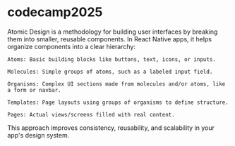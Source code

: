 # codecamp2025

Atomic Design is a methodology for building user interfaces by breaking them into smaller, reusable components. In React Native apps, it helps organize components into a clear hierarchy:

    Atoms: Basic building blocks like buttons, text, icons, or inputs.

    Molecules: Simple groups of atoms, such as a labeled input field.

    Organisms: Complex UI sections made from molecules and/or atoms, like a form or navbar.

    Templates: Page layouts using groups of organisms to define structure.

    Pages: Actual views/screens filled with real content.

This approach improves consistency, reusability, and scalability in your app's design system.
